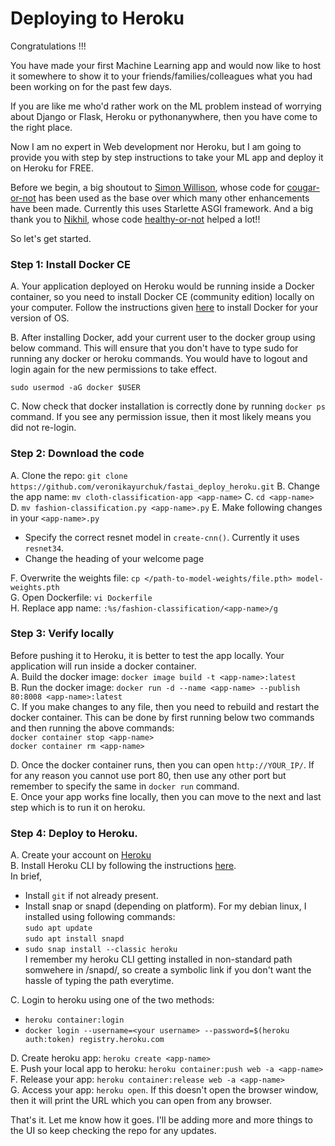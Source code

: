 # Deploying to Heroku

Congratulations !!!

You have made your first Machine Learning app and would now like to host it somewhere to show it to your friends/families/colleagues what you had been working on for the past few days.

If you are like me who'd rather work on the ML problem instead of worrying about Django or Flask, Heroku or pythonanywhere, then you have come to the right place. 

Now I am no expert in Web development nor Heroku, but I am going to provide you with step by step instructions to take your ML app and deploy it on Heroku for FREE.

Before we begin, a big shoutout to [Simon Willison](https://github.com/simonw), whose code for [cougar-or-not](https://github.com/simonw/cougar-or-not) has been used as the base over which many other enhancements have been made.
Currently this uses Starlette ASGI framework.
And a big thank you to [Nikhil](https://github.com/nikhilno1), whose code [healthy-or-not](https://github.com/nikhilno1/healthy-or-not) helped a lot!!

So let's get started.

### Step 1: Install Docker CE

A. Your application deployed on Heroku would be running inside a Docker container, so you need to install Docker CE (community edition) locally on your computer.
Follow the instructions given [here](https://docs.docker.com/install/) to install Docker for your version of OS.

B. After installing Docker, add your current user to the docker group using below command. This will ensure that you don't have to type sudo for running any docker or heroku commands. You would have to logout and login again for the new permissions to take effect.
```
sudo usermod -aG docker $USER
```

C. Now check that docker installation is correctly done by running `docker ps` command. If you see any permission issue, then it most likely means you did not re-login.

### Step 2: Download the code
A. Clone the repo: `git clone https://github.com/veronikayurchuk/fastai_deploy_heroku.git`
B. Change the app name: `mv cloth-classification-app <app-name>`
C. `cd <app-name>`  
D. `mv fashion-classification.py <app-name>.py`
E. Make following changes in your `<app-name>.py`
* Specify the correct resnet model in `create-cnn()`. Currently it uses `resnet34`.
* Change the heading of your welcome page  

F. Overwrite the weights file: `cp </path-to-model-weights/file.pth> model-weights.pth`  
G. Open Dockerfile: `vi Dockerfile`  
H. Replace app name: `:%s/fashion-classification/<app-name>/g`

### Step 3: Verify locally  
Before pushing it to Heroku, it is better to test the app locally. Your application will run inside a docker container.  
A. Build the docker image: `docker image build -t <app-name>:latest`  
B. Run the docker image: `docker run -d --name <app-name> --publish 80:8008 <app-name>:latest`  
C. If you make changes to any file, then you need to rebuild and restart the docker container. This can be done by first running below two commands and then running the above commands:  
   `docker container stop <app-name>`  
   `docker container rm <app-name>`  
   
D. Once the docker container runs, then you can open `http://YOUR_IP/`. If for any reason you cannot use port 80, then use any other port but remember to specify the same in `docker run` command.     
E. Once your app works fine locally, then you can move to the next and last step which is to run it on heroku.

### Step 4: Deploy to Heroku.
A. Create your account on [Heroku](https://www.heroku.com/)  
B. Install Heroku CLI by following the instructions [here](https://devcenter.heroku.com/articles/heroku-cli#download-and-install).  
In brief, 
* Install `git` if not already present.  
* Install snap or snapd (depending on platform). For my debian linux, I installed using following commands:  
   `sudo apt update`  
   `sudo apt install snapd` 
* `sudo snap install --classic heroku`  
I remember my heroku CLI getting installed in non-standard path somwehere in /snapd/, so create a symbolic link if you don't want the hassle of typing the path everytime.  

C. Login to heroku using one of the two methods:  
* `heroku container:login`
* `docker login --username=<your username> --password=$(heroku auth:token) registry.heroku.com`  

D. Create heroku app: `heroku create <app-name>`  
E. Push your local app to heroku: `heroku container:push web -a <app-name>`  
F. Release your app: `heroku container:release web -a <app-name>`  
G. Access your app: `heroku open`. If this doesn't open the browser window, then it will print the URL which you can open from any browser.

That's it. Let me know how it goes. I'll be adding more and more things to the UI so keep checking the repo for any updates. 


